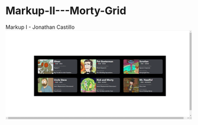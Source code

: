 # Markup-II---Morty-Grid
Markup I - Jonathan Castillo
![capture Jonathan](https://github.com/JonathanCastillo-Ksquare/Markup-II---Morty-Grid/blob/Uploadhw/capture.png)

